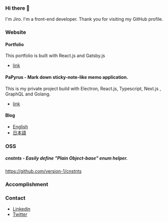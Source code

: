 ### Hi there 👋 

I'm Jiro. I'm a front-end developer.
Thank you for visiting my GitHub profile.

### Website

#### Portfolio

This portfolio is built with React.js and Gatsby.js

- [link](https://portfolio.ver-1-0.net/)


#### PaPyrus - Mark down sticky-note-like memo application.

This is my private project build with Electron, React.js, Typescript, Next.js , GraphQL and Golang.

- [link](https://papyrus-app.org/)


#### Blog

- [English](https://ver-1-0.net/en)
- [日本語](https://ver-1-0.net/)


### OSS

##### cnstnts - Easily define "Plain Object-base" enum helper.

https://github.com/version-1/cnstnts

### Accomplishment



### Contact

- [Linkedin](https://www.linkedin.com/in/jjoo-1b3766145/)
- [Twitter](https://twitter.com/version1_2017)

